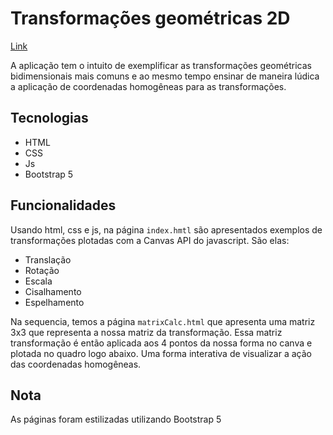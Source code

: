 # Transformações geométricas 2D

[Link](https://gustavomotamacedo.github.io/seminario-cg-javascript/)

A aplicação tem o intuito de exemplificar as transformações geométricas bidimensionais mais comuns e ao mesmo tempo ensinar de maneira lúdica a aplicação de coordenadas homogêneas para as transformações.

## Tecnologias

- HTML
- CSS
- Js
- Bootstrap 5

## Funcionalidades

Usando html, css e js, na página `index.hmtl` são apresentados exemplos de transformações plotadas com a Canvas API do javascript. São elas:

- Translação
- Rotação
- Escala
- Cisalhamento
- Espelhamento

Na sequencia, temos a página `matrixCalc.html` que apresenta uma matriz 3x3 que representa a nossa matriz da transformação. Essa matriz transformação é então aplicada aos 4 pontos da nossa forma no canva e plotada no quadro logo abaixo. Uma forma interativa de visualizar a ação das coordenadas homogêneas.

## Nota

As páginas foram estilizadas utilizando Bootstrap 5
